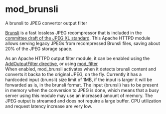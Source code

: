 # mod_brunsli

A brunsli to JPEG convertor output filter

[Brunsli][] is a fast lossless JPEG recompressor that is included in the
[committee draft of the JPEG XL standard][CD]. This Apache HTTPD module allows serving legacy JPEGs from recompressed Brunsli files, saving about 20% of the JPEG storage space.

[Brunsli]: https://github.com/google/brunsli
[CD]: https://arxiv.org/abs/1908.03565
As an Apache HTTPD output filter module, it can be enabled using the [AddOutputFilter directive](https://httpd.apache.org/docs/2.4/mod/mod_mime.html#addoutputfilter), or using [mod_filter](https://httpd.apache.org/docs/2.4/mod/mod_filter.html)  
When enabled, mod_brunsli activates when it detects brunsli content and converts it backa to the original JPEG, on the fly. Currently it has a hardcoded input (brunsli) size limit of 1MB, if the input is larger it will be forwarded as is, in the brunsli format. The input (brunsli) has to be present in memory when the conversion to JPEG is done, which means that a busy server using this module may use an increased amount of memory. The JPEG output is streamed and does not require a large buffer. CPU utilization and request latency increase are very low.
